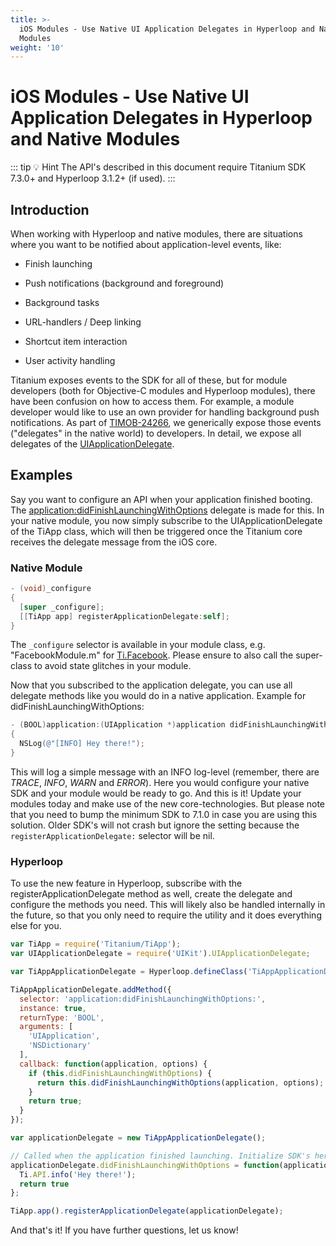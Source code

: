 ```yaml
---
title: >-
  iOS Modules - Use Native UI Application Delegates in Hyperloop and Native
  Modules
weight: '10'
---
```


# iOS Modules - Use Native UI Application Delegates in Hyperloop and Native Modules

::: tip 💡 Hint
The API's described in this document require Titanium SDK 7.3.0+ and Hyperloop 3.1.2+ (if used).
:::

## Introduction

When working with Hyperloop and native modules, there are situations where you want to be notified about application-level events, like:

* Finish launching

* Push notifications (background and foreground)

* Background tasks

* URL-handlers / Deep linking

* Shortcut item interaction

* User activity handling

Titanium exposes events to the SDK for all of these, but for module developers (both for Objective-C modules and Hyperloop modules), there have been confusion on how to access them. For example, a module developer would like to use an own provider for handling background push notifications. As part of [TIMOB-24266](https://jira-archive.titaniumsdk.com/TIMOB-24266), we generically expose those events ("delegates" in the native world) to developers. In detail, we expose all delegates of the [UIApplicationDelegate](https://developer.apple.com/documentation/uikit/uiapplicationdelegate?language=objc).

## Examples

Say you want to configure an API when your application finished booting. The [application:didFinishLaunchingWithOptions](https://developer.apple.com/documentation/uikit/uiapplicationdelegate/1622921-application?language=objc) delegate is made for this. In your native module, you now simply subscribe to the UIApplicationDelegate of the TiApp class, which will then be triggered once the Titanium core receives the delegate message from the iOS core.

### Native Module

```objectivec
- (void)_configure
{
  [super _configure];
  [[TiApp app] registerApplicationDelegate:self];
}
```

The `_configure` selector is available in your module class, e.g. "FacebookModule.m" for [Ti.Facebook](#!/api/Titanium.Facebook). Please ensure to also call the super-class to avoid state glitches in your module.

Now that you subscribed to the application delegate, you can use all delegate methods like you would do in a native application. Example for didFinishLaunchingWithOptions:

```objectivec
- (BOOL)application:(UIApplication *)application didFinishLaunchingWithOptions:(NSDictionary *)launchOptions
{
  NSLog(@"[INFO] Hey there!");
}
```

This will log a simple message with an INFO log-level (remember, there are _TRACE_, _INFO_, _WARN_ and _ERROR_). Here you would configure your native SDK and your module would be ready to go. And this is it! Update your modules today and make use of the new core-technologies. But please note that you need to bump the minimum SDK to 7.1.0 in case you are using this solution. Older SDK's will not crash but ignore the setting because the `registerApplicationDelegate:` selector will be nil.

### Hyperloop

To use the new feature in Hyperloop, subscribe with the registerApplicationDelegate method as well, create the delegate and configure the methods you need. This will likely also be handled internally in the future, so that you only need to require the utility and it does everything else for you.

```javascript
var TiApp = require('Titanium/TiApp');
var UIApplicationDelegate = require('UIKit').UIApplicationDelegate;

var TiAppApplicationDelegate = Hyperloop.defineClass('TiAppApplicationDelegate', 'NSObject', UIApplicationDelegate);

TiAppApplicationDelegate.addMethod({
  selector: 'application:didFinishLaunchingWithOptions:',
  instance: true,
  returnType: 'BOOL',
  arguments: [
    'UIApplication',
    'NSDictionary'
  ],
  callback: function(application, options) {
    if (this.didFinishLaunchingWithOptions) {
      return this.didFinishLaunchingWithOptions(application, options);
    }
    return true;
  }
});

var applicationDelegate = new TiAppApplicationDelegate();

// Called when the application finished launching. Initialize SDK's here for example
applicationDelegate.didFinishLaunchingWithOptions = function(application, options) {
  Ti.API.info('Hey there!');
  return true
};

TiApp.app().registerApplicationDelegate(applicationDelegate);
```

And that's it! If you have further questions, let us know!
